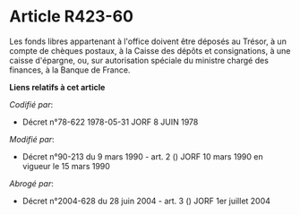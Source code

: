 # Article R423-60

Les fonds libres appartenant à l'office doivent être déposés au Trésor, à un compte de chèques postaux, à la Caisse des
dépôts et consignations, à une caisse d'épargne, ou, sur autorisation spéciale du ministre chargé des finances, à la Banque
de France.

**Liens relatifs à cet article**

_Codifié par_:

  - Décret n°78-622 1978-05-31 JORF 8 JUIN 1978

_Modifié par_:

  - Décret n°90-213 du 9 mars 1990 - art. 2 () JORF 10 mars 1990 en vigueur le 15 mars 1990

_Abrogé par_:

  - Décret n°2004-628 du 28 juin 2004 - art. 3 () JORF 1er juillet 2004
